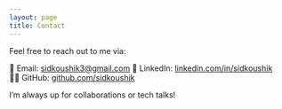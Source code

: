 ```yaml
---
layout: page
title: Contact
---
```


Feel free to reach out to me via:

📧 Email: sidkoushik3@gmail.com
💼 LinkedIn: [linkedin.com/in/sidkoushik](https://linkedin.com/in/mutyala-siddhartha-koushik)  
👨‍💻 GitHub: [github.com/sidkoushik](https://github.com/sidk3)

I’m always up for collaborations or tech talks!
